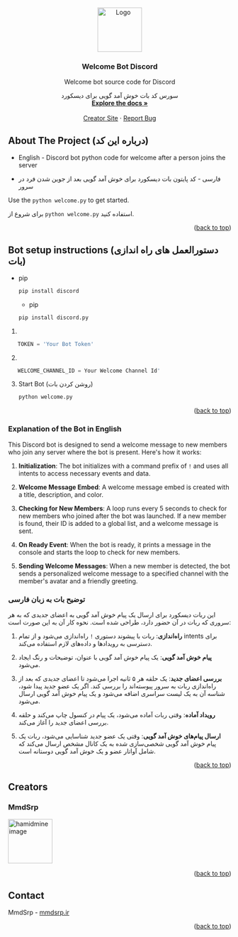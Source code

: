 <a id="readme-top"></a>

<!-- PROJECT LOGO -->
<br />
<div align="center">
  <a href="https://github.com/mmdsrp">
    <img src="https://img.icons8.com/?size=512&id=30998&format=png" alt="Logo" width="100" height="100">
  </a>

  <h3 align="center">Welcome Bot Discord </h3>

  <p align="center">
    Welcome bot source code for Discord
    <br />
  <p align="center">
    سورس کد بات خوش آمد گویی برای دیسکورد
    <br />
    <a href="https://mmdsrp.ir"><strong>Explore the docs »</strong></a>
    <br />
    <br />
    <a href="https://mmdsrp.ir/">Creator Site</a>
    &middot;
    <a href="https://discord.com/users/671944662113583114">Report Bug</a>
  </p>
</div>



<!-- ABOUT THE PROJECT -->
## About The Project (درباره این کد)


- English -
Discord bot python code for welcome after a person joins the server

- فارسی -
کد پایتون بات دیسکورد برای خوش آمد گویی بعد از جوین شدن فرد در سرور


Use the `python welcome.py` to get started.

برای شروع از `python welcome.py` استفاده کنید.

<p align="right">(<a href="#readme-top">back to top</a>)</p>


<!-- GETTING STARTED -->
## Bot setup instructions (دستورالعمل های راه اندازی بات)

* pip
  ```sh
  pip install discord
  ```

  * pip
  ```sh
  pip install discord.py
  ```

1.
```python
   TOKEN = 'Your Bot Token'
   ```
2.
```python
   WELCOME_CHANNEL_ID = Your Welcome Channel Id'
   ```
3. Start Bot (روشن کردن بات)
   ```sh
   python welcome.py
   ```

<p align="right">(<a href="#readme-top">back to top</a>)</p>


### Explanation of the Bot in English
This Discord bot is designed to send a welcome message to new members who join any server where the bot is present. Here's how it works:

1. **Initialization**: The bot initializes with a command prefix of `!` and uses all intents to access necessary events and data.

2. **Welcome Message Embed**: A welcome message embed is created with a title, description, and color.

3. **Checking for New Members**: A loop runs every 5 seconds to check for new members who joined after the bot was launched. If a new member is found, their ID is added to a global list, and a welcome message is sent.

4. **On Ready Event**: When the bot is ready, it prints a message in the console and starts the loop to check for new members.

5. **Sending Welcome Messages**: When a new member is detected, the bot sends a personalized welcome message to a specified channel with the member's avatar and a friendly greeting.

### توضیح بات به زبان فارسی
این ربات دیسکورد برای ارسال یک پیام خوش آمد گویی به اعضای جدیدی که به هر سروری که ربات در آن حضور دارد، طراحی شده است. نحوه کار آن به این صورت است:

1. **راه‌اندازی**: ربات با پیشوند دستوری `!` راه‌اندازی می‌شود و از تمام intents برای دسترسی به رویدادها و داده‌های لازم استفاده می‌کند.

2. **پیام خوش آمد گویی**: یک پیام خوش آمد گویی با عنوان، توضیحات و رنگ ایجاد می‌شود.

3. **بررسی اعضای جدید**: یک حلقه هر ۵ ثانیه اجرا می‌شود تا اعضای جدیدی که بعد از راه‌اندازی ربات به سرور پیوسته‌اند را بررسی کند. اگر یک عضو جدید پیدا شود، شناسه آن به یک لیست سراسری اضافه می‌شود و یک پیام خوش آمد گویی ارسال می‌شود.

4. **رویداد آماده**: وقتی ربات آماده می‌شود، یک پیام در کنسول چاپ می‌کند و حلقه بررسی اعضای جدید را آغاز می‌کند.

5. **ارسال پیام‌های خوش آمد گویی**: وقتی یک عضو جدید شناسایی می‌شود، ربات یک پیام خوش آمد گویی شخصی‌سازی شده به یک کانال مشخص ارسال می‌کند که شامل آواتار عضو و یک خوش آمد گویی دوستانه است.

<p align="right">(<a href="#readme-top">back to top</a>)</p>



<!-- CONTRIBUTING -->
## Creators

### MmdSrp

<a href="https://mmdsrp.ir">
  <img src="https://cdn.discordapp.com/avatars/671944662113583114/ad61e5d849293185a835bcdc8f995f34.webp?size=1024&width=409&height=409" alt="hamidmine image" width="100" height="100" />
</a>

<p align="right">(<a href="#readme-top">back to top</a>)</p>

<!-- CONTACT -->
## Contact

MmdSrp - [mmdsrp.ir](https://mmdsrp.ir)

<p align="right">(<a href="#readme-top">back to top</a>)</p>

<!-- MARKDOWN LINKS & IMAGES -->
<!-- https://www.markdownguide.org/basic-syntax/#reference-style-links -->
[Python-url]: https://www.python.org/
